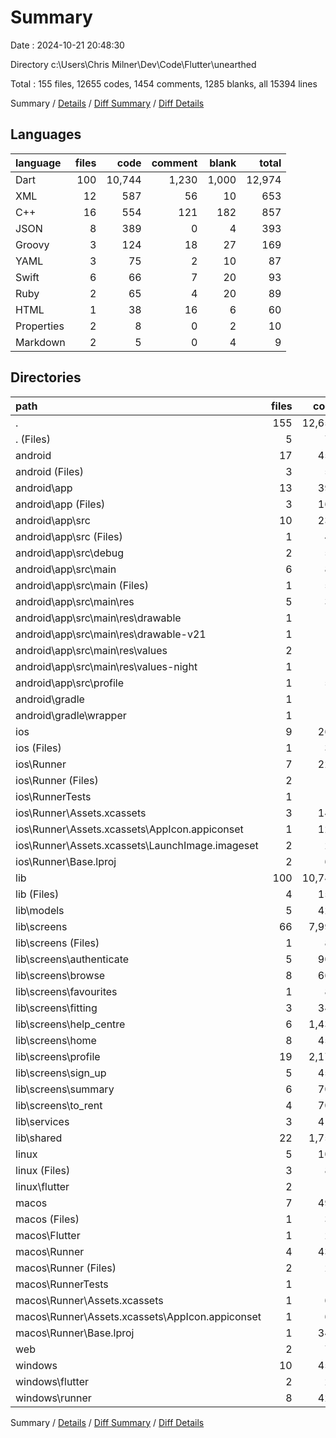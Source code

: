 # Summary

Date : 2024-10-21 20:48:30

Directory c:\\Users\\Chris Milner\\Dev\\Code\\Flutter\\unearthed

Total : 155 files,  12655 codes, 1454 comments, 1285 blanks, all 15394 lines

Summary / [Details](details.md) / [Diff Summary](diff.md) / [Diff Details](diff-details.md)

## Languages
| language | files | code | comment | blank | total |
| :--- | ---: | ---: | ---: | ---: | ---: |
| Dart | 100 | 10,744 | 1,230 | 1,000 | 12,974 |
| XML | 12 | 587 | 56 | 10 | 653 |
| C++ | 16 | 554 | 121 | 182 | 857 |
| JSON | 8 | 389 | 0 | 4 | 393 |
| Groovy | 3 | 124 | 18 | 27 | 169 |
| YAML | 3 | 75 | 2 | 10 | 87 |
| Swift | 6 | 66 | 7 | 20 | 93 |
| Ruby | 2 | 65 | 4 | 20 | 89 |
| HTML | 1 | 38 | 16 | 6 | 60 |
| Properties | 2 | 8 | 0 | 2 | 10 |
| Markdown | 2 | 5 | 0 | 4 | 9 |

## Directories
| path | files | code | comment | blank | total |
| :--- | ---: | ---: | ---: | ---: | ---: |
| . | 155 | 12,655 | 1,454 | 1,285 | 15,394 |
| . (Files) | 5 | 78 | 2 | 12 | 92 |
| android | 17 | 455 | 72 | 36 | 563 |
| android (Files) | 3 | 56 | 4 | 15 | 75 |
| android\\app | 13 | 394 | 68 | 20 | 482 |
| android\\app (Files) | 3 | 164 | 14 | 13 | 191 |
| android\\app\\src | 10 | 230 | 54 | 7 | 291 |
| android\\app\\src (Files) | 1 | 47 | 0 | 0 | 47 |
| android\\app\\src\\debug | 2 | 53 | 10 | 1 | 64 |
| android\\app\\src\\main | 6 | 80 | 38 | 6 | 124 |
| android\\app\\src\\main (Files) | 1 | 50 | 6 | 0 | 56 |
| android\\app\\src\\main\\res | 5 | 30 | 32 | 6 | 68 |
| android\\app\\src\\main\\res\\drawable | 1 | 4 | 7 | 2 | 13 |
| android\\app\\src\\main\\res\\drawable-v21 | 1 | 4 | 7 | 2 | 13 |
| android\\app\\src\\main\\res\\values | 2 | 13 | 9 | 1 | 23 |
| android\\app\\src\\main\\res\\values-night | 1 | 9 | 9 | 1 | 19 |
| android\\app\\src\\profile | 1 | 50 | 6 | 0 | 56 |
| android\\gradle | 1 | 5 | 0 | 1 | 6 |
| android\\gradle\\wrapper | 1 | 5 | 0 | 1 | 6 |
| ios | 9 | 261 | 7 | 23 | 291 |
| ios (Files) | 1 | 32 | 3 | 10 | 45 |
| ios\\Runner | 7 | 222 | 2 | 9 | 233 |
| ios\\Runner (Files) | 2 | 13 | 0 | 3 | 16 |
| ios\\RunnerTests | 1 | 7 | 2 | 4 | 13 |
| ios\\Runner\\Assets.xcassets | 3 | 148 | 0 | 4 | 152 |
| ios\\Runner\\Assets.xcassets\\AppIcon.appiconset | 1 | 122 | 0 | 1 | 123 |
| ios\\Runner\\Assets.xcassets\\LaunchImage.imageset | 2 | 26 | 0 | 3 | 29 |
| ios\\Runner\\Base.lproj | 2 | 61 | 2 | 2 | 65 |
| lib | 100 | 10,744 | 1,230 | 1,000 | 12,974 |
| lib (Files) | 4 | 151 | 22 | 19 | 192 |
| lib\\models | 5 | 429 | 25 | 59 | 513 |
| lib\\screens | 66 | 7,997 | 1,051 | 670 | 9,718 |
| lib\\screens (Files) | 1 | 88 | 13 | 13 | 114 |
| lib\\screens\\authenticate | 5 | 906 | 225 | 52 | 1,183 |
| lib\\screens\\browse | 8 | 669 | 57 | 66 | 792 |
| lib\\screens\\favourites | 1 | 81 | 11 | 11 | 103 |
| lib\\screens\\fitting | 3 | 346 | 31 | 45 | 422 |
| lib\\screens\\help_centre | 6 | 1,435 | 79 | 44 | 1,558 |
| lib\\screens\\home | 8 | 450 | 53 | 43 | 546 |
| lib\\screens\\profile | 19 | 2,172 | 256 | 206 | 2,634 |
| lib\\screens\\sign_up | 5 | 450 | 75 | 55 | 580 |
| lib\\screens\\summary | 6 | 700 | 99 | 56 | 855 |
| lib\\screens\\to_rent | 4 | 700 | 152 | 79 | 931 |
| lib\\services | 3 | 414 | 39 | 54 | 507 |
| lib\\shared | 22 | 1,753 | 93 | 198 | 2,044 |
| linux | 5 | 102 | 27 | 38 | 167 |
| linux (Files) | 3 | 86 | 18 | 27 | 131 |
| linux\\flutter | 2 | 16 | 9 | 11 | 36 |
| macos | 7 | 491 | 6 | 26 | 523 |
| macos (Files) | 1 | 33 | 1 | 10 | 44 |
| macos\\Flutter | 1 | 20 | 3 | 4 | 27 |
| macos\\Runner | 4 | 431 | 0 | 8 | 439 |
| macos\\Runner (Files) | 2 | 20 | 0 | 6 | 26 |
| macos\\RunnerTests | 1 | 7 | 2 | 4 | 13 |
| macos\\Runner\\Assets.xcassets | 1 | 68 | 0 | 1 | 69 |
| macos\\Runner\\Assets.xcassets\\AppIcon.appiconset | 1 | 68 | 0 | 1 | 69 |
| macos\\Runner\\Base.lproj | 1 | 343 | 0 | 1 | 344 |
| web | 2 | 73 | 16 | 7 | 96 |
| windows | 10 | 451 | 94 | 143 | 688 |
| windows\\flutter | 2 | 23 | 9 | 11 | 43 |
| windows\\runner | 8 | 428 | 85 | 132 | 645 |

Summary / [Details](details.md) / [Diff Summary](diff.md) / [Diff Details](diff-details.md)